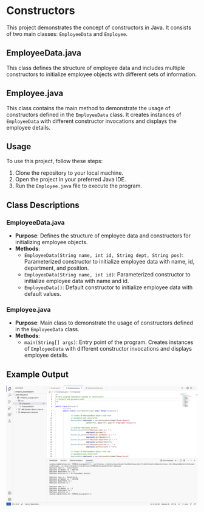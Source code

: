 # Constructors

This project demonstrates the concept of constructors in Java. It consists of two main classes: `EmployeeData` and `Employee`.

## EmployeeData.java

This class defines the structure of employee data and includes multiple constructors to initialize employee objects with different sets of information.

## Employee.java

This class contains the main method to demonstrate the usage of constructors defined in the `EmployeeData` class. It creates instances of `EmployeeData` with different constructor invocations and displays the employee details.

## Usage

To use this project, follow these steps:

1. Clone the repository to your local machine.
2. Open the project in your preferred Java IDE.
3. Run the `Employee.java` file to execute the program.

## Class Descriptions

### EmployeeData.java

- **Purpose**: Defines the structure of employee data and constructors for initializing employee objects.
- **Methods**:
  - `EmployeeData(String name, int id, String dept, String pos)`: Parameterized constructor to initialize employee data with name, id, department, and position.
  - `EmployeeData(String name, int id)`: Parameterized constructor to initialize employee data with name and id.
  - `EmployeeData()`: Default constructor to initialize employee data with default values.

### Employee.java

- **Purpose**: Main class to demonstrate the usage of constructors defined in the `EmployeeData` class.
- **Methods**:
  - `main(String[] args)`: Entry point of the program. Creates instances of `EmployeeData` with different constructor invocations and displays employee details.

## Example Output
![Output](images/Output.png)
